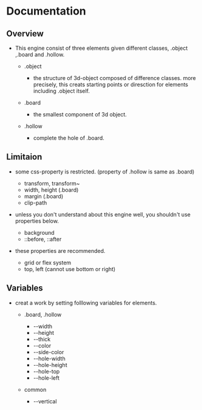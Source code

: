 # Documentation

## Overview
* This engine consist of three elements given different classes, .object ,.board and .hollow.
    * .object 
        * the structure of 3d-object composed of difference classes. more precisely, this creats starting points or diresction for elements including .object itself.

    * .board
        * the smallest component of 3d object.

    * .hollow
        * complete the hole of .board.

## Limitaion
* some css-property is restricted. (property of .hollow is same as .board)
    * transform, transform~
    * width, height (.board)
    * margin (.board)
    * clip-path

* unless you don't understand about this engine well, you shouldn't use properties below.
    * background
    * ::before, ::after

* these properties are recommended.
    * grid or flex system
    * top, left (cannot use bottom or right)

## Variables
* creat a work by setting folllowing variables for elements.
    * .board, .hollow
        * --width
        * --height
        * --thick
        * --color
        * --side-color
        * --hole-width
        * --hole-height
        * --hole-top
        * --hole-left

    * common
        * --vertical